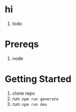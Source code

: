 # hi

1. todo

# Prereqs

1. node

# Getting Started

1. clone repo
2. run: `npm run generate`
3. run: `npm run dev`
